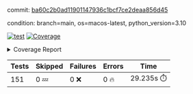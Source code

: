 commit: [ba60c2b0ad11901147936c1bcf7ce2deaa856d45](https://github.com/rcmdnk/homebrew-file/tree/ba60c2b0ad11901147936c1bcf7ce2deaa856d45)

condition: branch=main, os=macos-latest, python_version=3.10

[![test](https://github.com/rcmdnk/homebrew-file/actions/workflows/test.yml/badge.svg)](https://github.com/rcmdnk/homebrew-file/actions/runs/12474318930)
<a href="https://github.com/rcmdnk/homebrew-file/blob/ba60c2b0ad11901147936c1bcf7ce2deaa856d45/README.md"><img alt="Coverage" src="https://img.shields.io/badge/Coverage-0%25-red.svg" /></a><details><summary>Coverage Report </summary><table><tr><th>File</th><th>Stmts</th><th>Miss</th><th>Cover</th><th>Missing</th></tr><tbody><tr><td colspan="5"><b>src/brew_file</b></td></tr><tr><td>&nbsp; &nbsp;<a href="https://github.com/rcmdnk/homebrew-file/blob/ba60c2b0ad11901147936c1bcf7ce2deaa856d45/src/brew_file/__init__.py">\_\_init\_\_.py</a></td><td>3</td><td>3</td><td>0%</td><td><a href="https://github.com/rcmdnk/homebrew-file/blob/ba60c2b0ad11901147936c1bcf7ce2deaa856d45/src/brew_file/__init__.py#L1-L4">1&ndash;4</a></td></tr><tr><td>&nbsp; &nbsp;<a href="https://github.com/rcmdnk/homebrew-file/blob/ba60c2b0ad11901147936c1bcf7ce2deaa856d45/src/brew_file/brew_file.py">brew_file.py</a></td><td>1234</td><td>1234</td><td>0%</td><td><a href="https://github.com/rcmdnk/homebrew-file/blob/ba60c2b0ad11901147936c1bcf7ce2deaa856d45/src/brew_file/brew_file.py#L1-L2299">1&ndash;2299</a></td></tr><tr><td>&nbsp; &nbsp;<a href="https://github.com/rcmdnk/homebrew-file/blob/ba60c2b0ad11901147936c1bcf7ce2deaa856d45/src/brew_file/brew_helper.py">brew_helper.py</a></td><td>222</td><td>222</td><td>0%</td><td><a href="https://github.com/rcmdnk/homebrew-file/blob/ba60c2b0ad11901147936c1bcf7ce2deaa856d45/src/brew_file/brew_helper.py#L1-L373">1&ndash;373</a></td></tr><tr><td>&nbsp; &nbsp;<a href="https://github.com/rcmdnk/homebrew-file/blob/ba60c2b0ad11901147936c1bcf7ce2deaa856d45/src/brew_file/brew_info.py">brew_info.py</a></td><td>393</td><td>393</td><td>0%</td><td><a href="https://github.com/rcmdnk/homebrew-file/blob/ba60c2b0ad11901147936c1bcf7ce2deaa856d45/src/brew_file/brew_info.py#L1-L600">1&ndash;600</a></td></tr><tr><td>&nbsp; &nbsp;<a href="https://github.com/rcmdnk/homebrew-file/blob/ba60c2b0ad11901147936c1bcf7ce2deaa856d45/src/brew_file/info.py">info.py</a></td><td>11</td><td>11</td><td>0%</td><td><a href="https://github.com/rcmdnk/homebrew-file/blob/ba60c2b0ad11901147936c1bcf7ce2deaa856d45/src/brew_file/info.py#L1-L17">1&ndash;17</a></td></tr><tr><td>&nbsp; &nbsp;<a href="https://github.com/rcmdnk/homebrew-file/blob/ba60c2b0ad11901147936c1bcf7ce2deaa856d45/src/brew_file/main.py">main.py</a></td><td>166</td><td>166</td><td>0%</td><td><a href="https://github.com/rcmdnk/homebrew-file/blob/ba60c2b0ad11901147936c1bcf7ce2deaa856d45/src/brew_file/main.py#L1-L674">1&ndash;674</a></td></tr><tr><td>&nbsp; &nbsp;<a href="https://github.com/rcmdnk/homebrew-file/blob/ba60c2b0ad11901147936c1bcf7ce2deaa856d45/src/brew_file/utils.py">utils.py</a></td><td>69</td><td>69</td><td>0%</td><td><a href="https://github.com/rcmdnk/homebrew-file/blob/ba60c2b0ad11901147936c1bcf7ce2deaa856d45/src/brew_file/utils.py#L1-L133">1&ndash;133</a></td></tr><tr><td><b>TOTAL</b></td><td><b>2098</b></td><td><b>2098</b></td><td><b>0%</b></td><td>&nbsp;</td></tr></tbody></table></details>

| Tests | Skipped | Failures | Errors | Time |
| ----- | ------- | -------- | -------- | ------------------ |
| 151 | 0 :zzz: | 0 :x: | 0 :fire: | 29.235s :stopwatch: |

